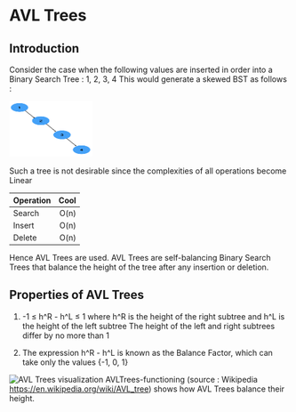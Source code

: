 # AVL Trees

## Introduction

Consider the case when the following values are inserted in order into a Binary Search Tree : 1, 2, 3, 4
This would generate a skewed BST as follows :

<img src="./images/skewedBST.png" alt="Skewed BST"
	title="Skewed BST" width="150" height="100" />

Such a tree is not desirable since the complexities of all operations become Linear 

| Operation     |  Cool  |
| ------------- | -----: |
|     Search    |  O(n)  |
|     Insert    |  O(n)  |
|     Delete    |  O(n)  |

Hence AVL Trees are used. AVL Trees are self-balancing Binary Search Trees that balance the height of the tree after any insertion or deletion.

## Properties of AVL Trees

1. -1 ≤ h^R - h^L ≤ 1
	where h^R is the height of the right subtree and h^L is the height of the left subtree
The height of the left and right subtrees differ by no more than 1

2. The expression h^R - h^L is known as the Balance Factor, which can take only the values {-1, 0, 1}

![AVL Trees visualization AVLTrees-functioning](https://en.wikipedia.org/wiki/AVL_tree#/media/File:AVL_Tree_Example.gif)
(source : Wikipedia https://en.wikipedia.org/wiki/AVL_tree) shows how AVL Trees balance their height.

